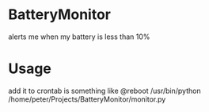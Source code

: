# BatteryMonitor
alerts me when my battery is less than 10%

# Usage
add it to crontab is something like
@reboot /usr/bin/python /home/peter/Projects/BatteryMonitor/monitor.py
